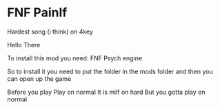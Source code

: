 # FNF Painlf
 Hardest song (i think) on 4key

Hello There

To install this mod you need:
FNF Psych engine

So to install it you need to put the folder in the mods folder
and then you can open up the game

Before you play
Play on normal
It is milf on hard
But you gotta play on normal